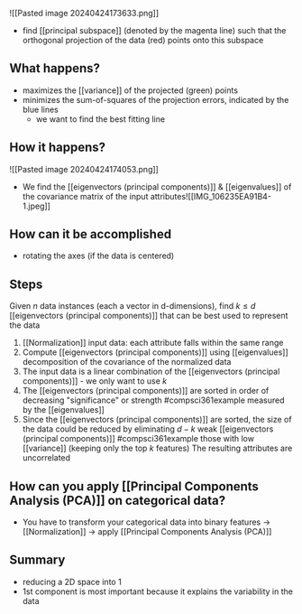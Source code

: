 ![[Pasted image 20240424173633.png]]
- find [[principal subspace]] (denoted by the magenta line) such that the orthogonal projection of the data (red) points onto this subspace
## What happens?
- maximizes the [[variance]] of the projected (green) points
- minimizes the sum-of-squares of the projection errors, indicated by the blue lines
	- we want to find the best fitting line
## How it happens?
![[Pasted image 20240424174053.png]]
- We find the [[eigenvectors (principal components)]] & [[eigenvalues]] of the covariance matrix of the input attributes![[IMG_106235EA91B4-1.jpeg]]
## How can it be accomplished
- rotating the axes (if the data is centered)
## Steps
Given $n$ data instances (each a vector in d-dimensions), find $k \le d$ [[eigenvectors (principal components)]] that can be best used to represent the data
1. [[Normalization]] input data: each attribute falls within the same range
2. Compute [[eigenvectors (principal components)]] using [[eigenvalues]] decomposition of the covariance of the normalized data
3. The input data is a linear combination of the [[eigenvectors (principal components)]] - we only want to use $k$
4. The [[eigenvectors (principal components)]] are sorted in order of decreasing "significance" or strength #compsci361example measured by the [[eigenvalues]]
5. Since the [[eigenvectors (principal components)]] are sorted, the size of the data could be reduced by eliminating $d-k$ weak [[eigenvectors (principal components)]] #compsci361example those with low [[variance]] (keeping only the top $k$ features)
The resulting attributes are uncorrelated
## How can you apply [[Principal Components Analysis (PCA)]] on categorical data?
- You have to transform your categorical data into binary features $\rightarrow$ [[Normalization]] $\rightarrow$ apply [[Principal Components Analysis (PCA)]]
## Summary
- reducing a 2D space into 1
- 1st component is most important because it explains the variability in the data
